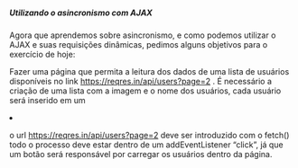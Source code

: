 ##### Utilizando o asincronismo com AJAX

Agora que aprendemos sobre asincronismo, e como podemos utilizar o AJAX e suas requisições dinâmicas, pedimos alguns objetivos para o exercício de hoje:

Fazer uma página que permita a leitura dos dados de uma lista de usuários disponíveis no link https://reqres.in/api/users?page=2 . É necessário a criação de uma lista com a imagem e o nome dos usuários, cada usuário será inserido em um <li>

o url https://reqres.in/api/users?page=2 deve ser introduzido com o fetch()
todo o processo deve estar dentro de um addEventListener “click”, já que um botão será responsável por carregar os usuários dentro da página.

#####
